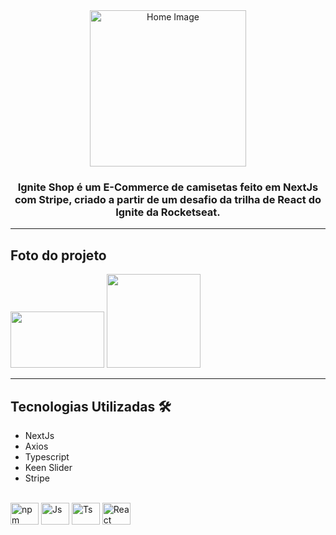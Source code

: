 <div align="center">
 <img src="https://i.ibb.co/5B3wfYN/210189717-f2c86bbe-27ff-48ac-a4dc-a7e866d3ccd3.png" width="250px" alt="Home Image"/>
</div>

<h3 align="center">Ignite Shop é um E-Commerce de camisetas feito em NextJs com Stripe, criado a partir de um desafio da trilha de React do Ignite da Rocketseat.</h3>

---

<h2>Foto do projeto</h2>

<img src="https://i.ibb.co/nn4fwcF/Captura-de-tela-de-2024-04-09-21-28-25.png" width="150px" height="90px"/>
<img src="https://i.ibb.co/fYDTqgV/Captura-de-tela-de-2024-04-09-21-54-13.png" width="150px"/>

---

<h2>Tecnologias Utilizadas 🛠</h2>

- NextJs
- Axios
- Typescript
- Keen Slider
- Stripe

<div style="display: inline_block"><br>
  <img align="center" alt="npm" height="35" width="45" src="https://pnpm.io/img/pnpm-light.svg" />
  <img align="center" alt="Js" height="35" width="45"  src="https://cdn.jsdelivr.net/gh/devicons/devicon/icons/javascript/javascript-plain.svg">
  <img align="center" alt="Ts" height="35" width="45" src="https://cdn.jsdelivr.net/gh/devicons/devicon/icons/typescript/typescript-plain.svg">
  <img align="center" alt="React" height="35" width="45" src="https://cdn.jsdelivr.net/gh/devicons/devicon/icons/react/react-original.svg">
 </div>
